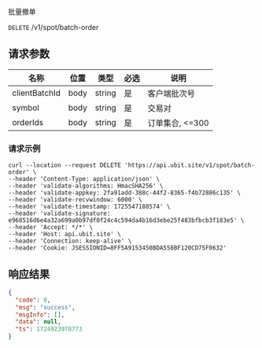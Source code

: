 批量撤单

`DELETE` /v1/spot/batch-order

## 请求参数

| 名称            | 位置   | 类型     | 必选 | 说明          |
|---------------|------|--------|----|-------------|
| clientBatchId | body | string | 是  | 客户端批次号      |
| symbol        | body | string | 是  | 交易对         |
| orderIds      | body | string | 是  | 订单集合, <=300 |

### 请求示例

```shell
curl --location --request DELETE 'https://api.ubit.site/v1/spot/batch-order' \
--header 'Content-Type: application/json' \
--header 'validate-algorithms: HmacSHA256' \
--header 'validate-appkey: 2fa91add-388c-44f2-8365-f4b72886c135' \
--header 'validate-recvwindow: 6000' \
--header 'validate-timestamp: 1725547188574' \
--header 'validate-signature: e968516d6e4a32a699a0b97df0f24c4c594da4b16d3ebe25f483bfbcb3f183e5' \
--header 'Accept: */*' \
--header 'Host: api.ubit.site' \
--header 'Connection: keep-alive' \
--header 'Cookie: JSESSIONID=8FF5A9153450BDA558BF120CD75F0632' 
```

## 响应结果

```json
{
  "code": 0,
  "msg": "success",
  "msgInfo": [],
  "data": null,
  "ts": 1724923978773
}
```

